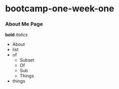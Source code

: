 # bootcamp-one-week-one
### About Me Page

**bold**
_italics_

- About
- list 
- of
    - Subset
    - Of
    - Sub
    - Things
- things
